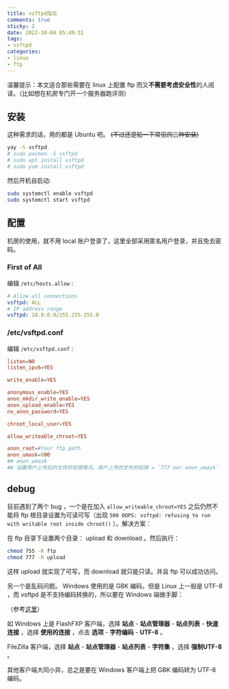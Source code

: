 ```yaml
---
title: vsftpd指北
comments: true
sticky: 2
date: 2022-10-04 05:49:31
tags:
- vsftpd 
categories: 
- linux
- ftp
---
```


温馨提示：本文适合那些需要在 linux 上配置 ftp 而又**不需要考虑安全性**的人阅读。（比如想在机房专门开一个服务器跑评测）

<!--more-->

## 安装

这种需求的话，用的都是 Ubuntu 吧。 ~~(不过还是贴一下常见的三种安装)~~

```sh
yay -S vsftpd
# sudo pacman -S vsftpd
# sudo apt install vsftpd
# sudo yum install vsftpd
```

然后开机自启动:

```sh
sudo systemctl enable vsftpd
sudo systemctl start vsftpd
```

## 配置

机房的使用，就不用 local 账户登录了，这里全部采用匿名用户登录，并且免去密码。

### First of All

编辑 `/etc/hosts.allow` :

```yaml
# Allow all connections
vsftpd: ALL
# IP address range
vsftpd: 10.0.0.0/255.255.255.0
```

### /etc/vsftpd.conf

编辑 `/etc/vsftpd.conf` :

```conf
listen=NO
listen_ipv6=YES

write_enable=YES

anonymous_enable=YES
anon_mkdir_write_enable=YES
anon_upload_enable=YES
no_anon_password=YES

chroot_local_user=YES

allow_writeable_chroot=YES

anon_root=#Your ftp path
anon_umask=000
## anon_umask
## 设置用户上传后的文件的权限情况。用户上传的文件的权限 = `777 xor anon_umask` （八进制）。如果需要在 upload 上直接跑CCR、Lemon之类的话最好开000，否则开022
```

## debug

目前遇到了两个 bug ，一个是在加入 `allow_writeable_chroot=YES` 之后仍然不能将 ftp 根目录设置为可读可写（出现 `500 OOPS: vsftpd: refusing to run with writable root inside chroot()` ）。解决方案：

在 ftp  目录下设置两个目录： upload 和 download 。然后执行：

```sh
chmod 755 -R ftp
chmod 777 -R upload
```

这样 upload 就实现了可写，而 download 就只能只读。并且 ftp 可以成功访问。

另一个是乱码问题。 Windows 使用的是 GBK 编码，但是 Linux 上一般是 UTF-8 ，而 vsftpd 是不支持编码转换的，所以要在 Windows 端做手脚：

（参考[这里](https://blog.51cto.com/461205160/1729465)）

如 Windows 上是 FlashFXP 客户端，选择 **站点** - **站点管理器** - **站点列表** - **快速连接** ，选择 **使用的连接** ，点击 **选项** - **字符编码** - **UTF-8** 。

FileZilla 客户端，选择 **站点** - **站点管理器** - **站点列表** - **字符集** ，选择 **强制UTF-8** 。

其他客户端大同小异，总之是要在 Windows 客户端上把 GBK 编码转为 UTF-8 编码。